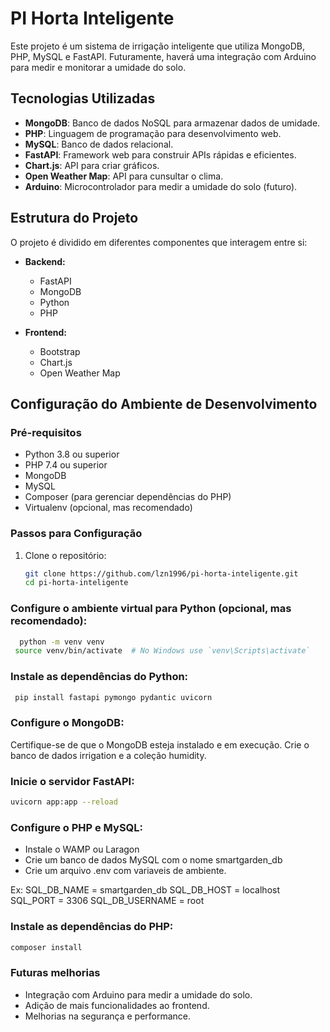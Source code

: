 # PI Horta Inteligente

Este projeto é um sistema de irrigação inteligente que utiliza MongoDB, PHP, MySQL e FastAPI. Futuramente, haverá uma integração com Arduino para medir e monitorar a umidade do solo.

## Tecnologias Utilizadas

- **MongoDB**: Banco de dados NoSQL para armazenar dados de umidade.
- **PHP**: Linguagem de programação para desenvolvimento web.
- **MySQL**: Banco de dados relacional.
- **FastAPI**: Framework web para construir APIs rápidas e eficientes.
- **Chart.js**: API para criar gráficos.
- **Open Weather Map**: API para cunsultar o clima.
- **Arduino**: Microcontrolador para medir a umidade do solo (futuro).

## Estrutura do Projeto

O projeto é dividido em diferentes componentes que interagem entre si:

- **Backend:**
  - FastAPI
  - MongoDB
  - Python
  - PHP

- **Frontend:**
  - Bootstrap
  - Chart.js
  - Open Weather Map

## Configuração do Ambiente de Desenvolvimento

### Pré-requisitos

- Python 3.8 ou superior
- PHP 7.4 ou superior
- MongoDB
- MySQL
- Composer (para gerenciar dependências do PHP)
- Virtualenv (opcional, mas recomendado)

### Passos para Configuração

1. Clone o repositório:

   ```bash
   git clone https://github.com/lzn1996/pi-horta-inteligente.git
   cd pi-horta-inteligente
   ```

### Configure o ambiente virtual para Python (opcional, mas recomendado):
   ```bash
     python -m venv venv
    source venv/bin/activate  # No Windows use `venv\Scripts\activate`
   ```

### Instale as dependências do Python:
   ```bash
    pip install fastapi pymongo pydantic uvicorn

   ```
### Configure o MongoDB:

Certifique-se de que o MongoDB esteja instalado e em execução. Crie o banco de dados irrigation e a coleção humidity.

### Inicie o servidor FastAPI:
   ```bash
   uvicorn app:app --reload

   ```

### Configure o PHP e MySQL:

* Instale o WAMP ou Laragon
* Crie um banco de dados MySQL com o nome smartgarden_db
* Crie um arquivo .env com variaveis de ambiente.

Ex: 
SQL_DB_NAME = smartgarden_db
SQL_DB_HOST = localhost
SQL_PORT = 3306
SQL_DB_USERNAME = root


### Instale as dependências do PHP:

   ```bash
   composer install
   ```

### Futuras melhorias

* Integração com Arduino para medir a umidade do solo.
* Adição de mais funcionalidades ao frontend.
* Melhorias na segurança e performance.
